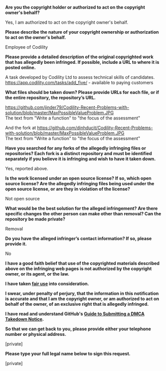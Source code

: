 **Are you the copyright holder or authorized to act on the copyright owner's behalf?**

Yes, I am authorized to act on the copyright owner's behalf.

**Please describe the nature of your copyright ownership or authorization to act on the owner's behalf.**

Employee of Codility

**Please provide a detailed description of the original copyrighted work that has allegedly been infringed. If possible, include a URL to where it is posted online.**

A task developed by Codility Ltd to assess technical skills of candidates.  
https://app.codility.com/tasks/add_five/ - available to paying customers

**What files should be taken down? Please provide URLs for each file, or if the entire repository, the repository’s URL.**

https://github.com/jinder79/Codility-Recent-Problems-with-solution/blob/master/MaxPossibleValueProblem.JPG  
The text from "Write a function" to "the focus of the assessment"

And the fork at https://github.com/dinhducit/Codility-Recent-Problems-with-solution/blob/master/MaxPossibleValueProblem.JPG  
The text from "Write a function" to "the focus of the assessment"

**Have you searched for any forks of the allegedly infringing files or repositories? Each fork is a distinct repository and must be identified separately if you believe it is infringing and wish to have it taken down.**

Yes, reported above.

**Is the work licensed under an open source license? If so, which open source license? Are the allegedly infringing files being used under the open source license, or are they in violation of the license?**

Not open source

**What would be the best solution for the alleged infringement? Are there specific changes the other person can make other than removal? Can the repository be made private?**

Removal

**Do you have the alleged infringer’s contact information? If so, please provide it.**

No

**I have a good faith belief that use of the copyrighted materials described above on the infringing web pages is not authorized by the copyright owner, or its agent, or the law.**

**I have taken <a href="https://www.lumendatabase.org/topics/22">fair use</a> into consideration.**

**I swear, under penalty of perjury, that the information in this notification is accurate and that I am the copyright owner, or am authorized to act on behalf of the owner, of an exclusive right that is allegedly infringed.**

**I have read and understand GitHub's <a href="https://help.github.com/articles/guide-to-submitting-a-dmca-takedown-notice/">Guide to Submitting a DMCA Takedown Notice</a>.**

**So that we can get back to you, please provide either your telephone number or physical address.**

[private]

**Please type your full legal name below to sign this request.**

[private]
